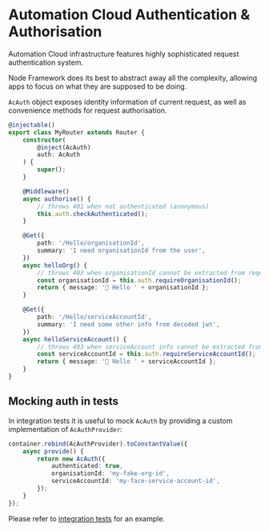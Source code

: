 # Automation Cloud Authentication & Authorisation

Automation Cloud infrastructure features highly sophisticated request authentication system.

Node Framework does its best to abstract away all the complexity, allowing apps to focus on what they are supposed to be doing.

`AcAuth` object exposes identity information of current request, as well as convenience methods for request authorisation.

```ts
@injectable()
export class MyRouter extends Router {
    constructor(
        @inject(AcAuth)
        auth: AcAuth
    ) {
        super();
    }

    @Middleware()
    async authorise() {
        // throws 401 when not authenticated (anonymous)
        this.auth.checkAuthenticated();
    }

    @Get({
        path: '/Hello/organisationId',
        summary: 'I need organisationId from the user',
    })
    async helloOrg() {
        // throws 403 when organisationId cannot be extracted from request details
        const organisationId = this.auth.requireOrganisationId();
        return { message: '👋 Hello ' + organisationId };
    }

    @Get({
        path: '/Hello/serviceAccountId',
        summary: 'I need some other info from decoded jwt',
    })
    async helloServiceAccount() {
        // throws 403 when serviceAccount info cannot be extracted from request details
        const serviceAccountId = this.auth.requireServiceAccountId();
        return { message: '👋 Hello ' + serviceAccountId };
    }
}
```

## Mocking auth in tests

In integration tests it is useful to mock `AcAuth` by providing a custom implementation of `AcAuthProvider`:

```ts
container.rebind(AcAuthProvider).toConstantValue({
    async provide() {
        return new AcAuth({
            authenticated: true,
            organisationId: 'my-fake-org-id',
            serviceAccountId: 'my-face-service-account-id',
        });
    }
});
```

Please refer to [integration tests](../src/test/integration/ac-auth-mocking.test.ts) for an example.
